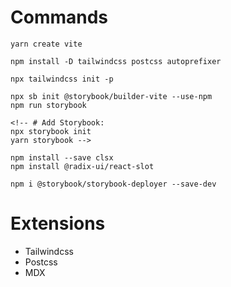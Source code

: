 # Commands

```
yarn create vite

npm install -D tailwindcss postcss autoprefixer

npx tailwindcss init -p

npx sb init @storybook/builder-vite --use-npm
npm run storybook

<!-- # Add Storybook:
npx storybook init
yarn storybook -->

npm install --save clsx
npm install @radix-ui/react-slot

npm i @storybook/storybook-deployer --save-dev

```

# Extensions

* Tailwindcss
* Postcss
* MDX